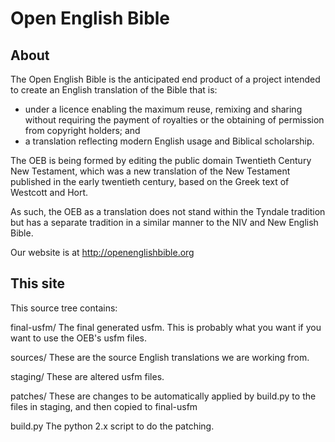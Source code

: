 Open English Bible
==================

About
-----

The Open English Bible is the anticipated end product of a project intended to create an English translation of the Bible that is:

* under a licence enabling the maximum reuse, remixing and sharing without requiring the payment of royalties or the obtaining of permission from copyright holders; and
* a translation reflecting modern English usage and Biblical scholarship.

The OEB is being formed by editing the public domain Twentieth Century New Testament, which was a new translation of the New Testament published in the early twentieth century, based on the Greek text of Westcott and Hort.

As such, the OEB as a translation does not stand within the Tyndale tradition but has a separate tradition in a similar manner to the NIV and New English Bible.

Our website is at http://openenglishbible.org

This site
---------

This source tree contains:

final-usfm/
The final generated usfm. This is probably what you want if you want to use the OEB's usfm files.

sources/
These are the source English translations we are working from.

staging/
These are altered usfm files.

patches/
These are changes to be automatically applied by build.py to the files in staging, and then copied to final-usfm

build.py
The python 2.x script to do the patching.



